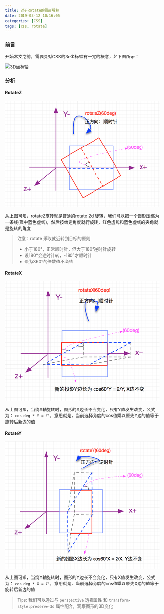 ```yaml
---
title: 对于Rotate的图形解释
date: 2019-03-12 10:16:05
categories: [CSS]
tags: [css, rotate]
---
```


### 前言

开始本文之前，需要先对CSS的3d坐标轴有一定的概念，如下图所示：

![3D坐标轴](https://timgsa.baidu.com/timg?image&quality=80&size=b9999_10000&sec=1552369974256&di=1735bcc1a7fc3a053fe1e3cc8e6facda&imgtype=0&src=http%3A%2F%2Fwww.787866.com%2Fupload%2F2012-08-31%2F2012-08-31-426a7984c0-f7de-4725-84bb-bf5d96477aa7.jpg)

### 分析

#### RotateZ

![rotateZ](/images/rotate.png)

从上图可知，rotateZ旋转就是普通的rotate 2d 旋转，我们可以把一个图形压缩为一条线(图中蓝色虚线)，然后按给定角度就行旋转，红色虚线和蓝色虚线的夹角就是旋转的角度

> 注意：rotate 采取就近转到目标的原则
> - 小于180°，正常顺时针，但大于180°逆时针旋转
> - 设180°会逆时针转，-180°才顺时针
> - 设为360°的倍数值不会转

#### RotateX

![rotateX](/images/rotate1.png)

从上图可知，当绕X轴旋转时，图形的X边长不会变化，只有Y值发生改变，公式为： `cos deg * Y = Y'`，意思就是，当前选择角度的cos值乘以原先Y边的值等于旋转后新边的值

#### RotateY

![rotateY](/images/rotate3.png)

从上图可知，当绕Y轴旋转时，图形的Y边长不会变化，只有X值发生改变，公式为： `cos deg * X = X'`，意思就是，当前选择角度的cos值乘以原先X边的值等于旋转后新边的值

> Tips:
> 我们可以通过与 `perspective` 透视属性 和 `transform-style:preserve-3d` 属性配合，观察图形的3D变化

